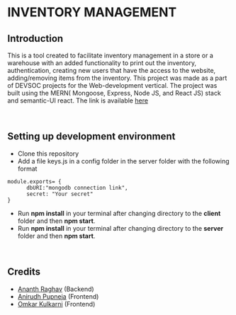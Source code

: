 # INVENTORY MANAGEMENT

## Introduction

This is a tool created to facilitate inventory management in a store or a warehouse with an added functionality to print out the inventory, authentication, creating new users that have the access to the website, adding/removing items from the inventory. This project was made as a part of DEVSOC projects for the Web-development vertical. The project was built using the MERN( Mongoose, Express, Node JS, and React JS) stack and semantic-UI react. The link is available [here](https://webd-crew-inventory.herokuapp.com)

<br />

## Setting up development environment
* Clone this repository
* Add a file keys.js in a config folder in the server folder with the following format
```
module.exports= {
      dbURI:"mongodb connection link",
      secret: "Your secret"
}
```
* Run **npm install** in your terminal after changing directory to the **client** folder and then **npm start**.
* Run **npm install** in your terminal after changing directory to the **server** folder and then **npm start**.

<br />

## Credits
* [Ananth Raghav](https://github.com/ananth243/) (Backend)
* [Anirudh Pupneja](https://github.com/apupneja/) (Frontend)
* [Omkar Kulkarni](https://github.com/oak2905/) (Frontend)

